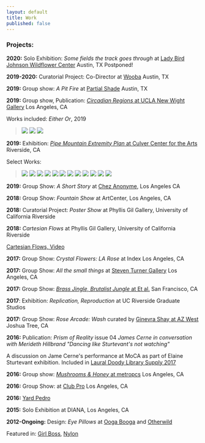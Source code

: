 ```yaml
---
layout: default
title: Work
published: false
---
```



### Projects:

**2020:** Solo Exhibition: *Some fields the track goes through* at [Lady Bird Johnson Wildflower Center](https://www.wildflower.org/) Austin, TX Postponed!





**2019-2020:** Curatorial Project: Co-Director at [Wooba](https://wooba.xyz) Austin, TX



**2019:** Group show: *A Pit Fire* at [Partial Shade](https://partialshade.info/a-pit-fire) Austin, TX



**2019:** Group show, Publication: [*Circadian Regions* at UCLA New Wight Gallery](https://www.art.ucla.edu/gallery/2019-2020/2019ThemeExh.html) Los Angeles, CA

Works included: *Either Or*, 2019


> ![](/Images/eitheror-1.jpg)
> ![](/Images/eitheror-2.jpg)
> ![](/Images/eitheror-3.jpg)









**2019:** Exhibition: [*Pipe Mountain Extremity Plan* at Culver Center for the Arts](https://ucrarts.ucr.edu/Exhibition/mfa%202019) Riverside, CA

Select Works:

> ![](/Images/Thesis8.jpg)
> ![](/Images/Thesis-5.jpg)
> ![](/Images/Thesis-4.jpg)
> ![](/Images/Thesis-7.jpg)
> ![](/Images/Thesis0.jpg)
> ![](/Images/Thesis-3-2.jpg)
> ![](/Images/Thesis-2-2.jpg)
> ![](/Images/Thesis-16.jpg)
> ![](/Images/Thesis-18.jpg)
> ![](/Images/Thesis2.jpg)
> ![](/Images/Thesis1.jpg)
> ![](/Images/Thesis_crop.jpg)



**2019:** Group Show: *A Short Story* at [Chez Anonyme](https://www.instagram.com/chezanonyme/), Los Angeles CA

**2018:** Group Show: *Fountain Show* at ArtCenter, Los Angeles, CA

**2018:** Curatorial Project: *Poster Show* at Phyllis Gil Gallery, University of California Riverside

**2018:** *Cartesian Flows* at Phyllis Gil Gallery, University of California Riverside

[Cartesian Flows, Video](https://vimeo.com/250360523)

**2017:** Group Show: *Crystal Flowers: LA Rose* at Index Los Angeles, CA

**2017:** Group Show: *All the small things* at [Steven Turner Gallery](http://steveturner.la/exhibition/all-the-small-things#1) Los Angeles, CA

**2017:** Group Show: [*Brass Jingle, Brutalist Jungle* at Et al.](https://etaletc.com/brass-jingle-brutalist-jungle) San Francisco, CA


**2017**: Exhibition: *Replication, Reproduction* at UC Riverside Graduate Studios



**2017:** Group Show: *Rose Arcade: Wash* curated by [Ginevra Shay at AZ West](http://ginevrashay.com/curatorial/wash/) Joshua Tree, CA



**2016:** Publication: *Prism of Reality* issue 04 *James Cerne in conversation with Merideth Hillbrand "Dancing like Sturtevant's not watching"*

A discussion on Jame Cerne's performance at MoCA as part of Elaine Sturtevant exhibition. Included in [Laural Doody Library Supply 2017](https://ldlibrarysupply.com/2017)



**2016:** Group show: [*Mushrooms & Honey* at metropcs](https://metropcs.la/mushrooms/#mushrooms) Los Angeles, CA


**2016:** Group Show: at [Club Pro](http://www.clubpro.la/hannah-boone-aria-dean-merideth-hillbrand) Los Angeles, CA

**2016:** [Yard Pedro](https://www.instagram.com/yardpedro/?hl=en)

**2015:** Solo Exhibition at DIANA, Los Angeles, CA


**2012-Ongoing:** Design: *Eye Pillows* at [Ooga Booga](https://www.oogaboogastore.com/shop/art/detail/Hillbrand-EyePillows.html) and [Otherwild](https://otherwild.com/)

Featured in: [Girl Boss](https://www.girlboss.com/beauty/2018-2-7-valentines-day-gifts), [Nylon](https://nylon.com/astrology-gifts-every-zodiac-sign)
